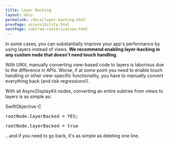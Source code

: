 ```yaml
---
title: Layer Backing
layout: docs
permalink: /docs/layer-backing.html
prevPage: accessibility.html
nextPage: subtree-rasterization.html
---
```


In some cases, you can substantially improve your app's performance by using layers instead of views. **We recommend enabling layer-backing in any custom node that doesn't need touch handling**.

With UIKit, manually converting view-based code to layers is laborious due to the difference in APIs. Worse, if at some point you need to enable touch handling or other view-specific functionality, you have to manually convert everything back (and risk regressions!).

With all AsyncDisplayKit nodes, converting an entire subtree from views to layers is as simple as:

<div class = "highlight-group">
<span class="language-toggle"><a data-lang="swift" class="swiftButton">Swift</a><a data-lang="objective-c" class = "active objcButton">Objective-C</a></span>
<div class = "code">
<pre lang="objc" class="objcCode">
rootNode.layerBacked = YES;
</pre>
<pre lang="swift" class = "swiftCode hidden">
rootNode.layerBacked = true
</pre>
</div>
</div>

...and if you need to go back, it's as simple as deleting one line. 


